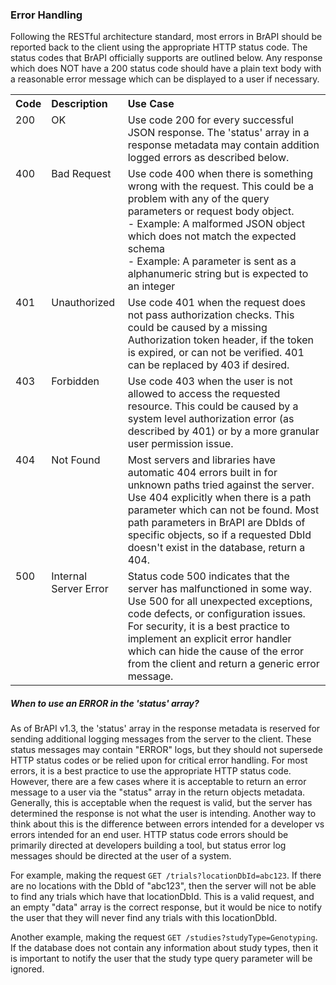 
### Error Handling

Following the RESTful architecture standard, most errors in BrAPI should be reported back to the client using the appropriate HTTP status code. The status codes that BrAPI officially supports are outlined below. Any response which does NOT have a 200 status code should have a plain text body with a reasonable error message which can be displayed to a user if necessary. 

<table>
<tr>
<th style="text-align: left; vertical-align: top">Code</th>
<th style="text-align: left; vertical-align: top">Description</th>
<th style="text-align: left; vertical-align: top">Use Case</th>
</tr>

<tr style="vertical-align: top">
<td>200</td>
<td>OK</td>
<td>Use code 200 for every successful JSON response. The 'status' array in a response metadata may contain addition logged errors as described below.</td>
</tr>

<tr style="vertical-align: top">
<td>400</td>
<td>Bad Request</td>
<td>Use code 400 when there is something wrong with the request. This could be a problem with any of the query parameters or request body object. <br/>
 - Example: A malformed JSON object which does not match the expected schema <br/>
 - Example: A parameter is sent as a alphanumeric string but is expected to an integer</td>
</tr>

<tr style="vertical-align: top">
<td>401</td>
<td>Unauthorized</td>
<td>Use code 401 when the request does not pass authorization checks. This could be caused by a missing Authorization token header, if the token is expired, or can not be verified. 401 can be replaced by 403 if desired.</td>
</tr>

<tr style="vertical-align: top">
<td>403</td>
<td>Forbidden</td>
<td>Use code 403 when the user is not allowed to access the requested resource. This could be caused by a system level authorization error (as described by 401) or by a more granular user permission issue. </td>
</tr>

<tr style="vertical-align: top">
<td>404</td>
<td>Not Found</td>
<td>Most servers and libraries have automatic 404 errors built in for unknown paths tried against the server. Use 404 explicitly when there is a path parameter which can not be found. Most path parameters in BrAPI are DbIds of specific objects, so if a requested DbId doesn't exist in the database, return a 404. </td>
</tr>

<tr style="vertical-align: top">
<td>500</td>
<td>Internal Server Error</td>
<td>Status code 500 indicates that the server has malfunctioned in some way. Use 500 for all unexpected exceptions, code defects, or configuration issues. For security, it is a best practice to implement an explicit error handler which can hide the cause of the error from the client and return a generic error message. </td>
</tr>
</table>

##### When to use an ERROR in the 'status' array?

As of BrAPI v1.3, the 'status' array in the response metadata is reserved for sending additional logging messages from the server to the client. These status messages may contain "ERROR" logs, but they should not supersede HTTP status codes or be relied upon for critical error handling. For most errors, it is a best practice to use the appropriate HTTP status code. However, there are a few cases where it is acceptable to return an error message to a user via the "status" array in the return objects metadata. Generally, this is acceptable when the request is valid, but the server has determined the response is not what the user is intending. Another way to think about this is the difference between errors intended for a developer vs errors intended for an end user. HTTP status code errors should be primarily directed at developers building a tool, but status error log messages should be directed at the user of a system.

For example, making the request `GET /trials?locationDbId=abc123`. If there are no locations with the DbId of "abc123", then the server will not be able to find any trials which have that locationDbId. This is a valid request, and an empty "data" array is the correct response, but it would be nice to notify the user that they will never find any trials with this locationDbId. 

Another example, making the request `GET /studies?studyType=Genotyping`. If the database does not contain any information about study types, then it is important to notify the user that the study type query parameter will be ignored. 

